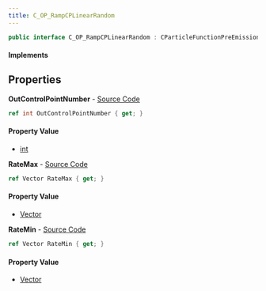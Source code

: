 ```yaml
---
title: C_OP_RampCPLinearRandom
---
```


```csharp
public interface C_OP_RampCPLinearRandom : CParticleFunctionPreEmission, CParticleFunctionOperator, CParticleFunction, ISchemaClass<CParticleFunction>, ISchemaClass<CParticleFunctionOperator>, ISchemaClass<CParticleFunctionPreEmission>, ISchemaClass<C_OP_RampCPLinearRandom>, ISchemaField, ISchemaClass, INativeHandle
```

#### Implements

## Properties

**OutControlPointNumber** - [Source Code](https://github.com/swiftly-solution/swiftlys2/blob/master/managed/src/SwiftlyS2.Generated/Schemas/Interfaces/C_OP_RampCPLinearRandom.cs#L16)

```csharp
ref int OutControlPointNumber { get; }
```

#### Property Value

- [int](https://learn.microsoft.com/dotnet/api/system.int32)

**RateMax** - [Source Code](https://github.com/swiftly-solution/swiftlys2/blob/master/managed/src/SwiftlyS2.Generated/Schemas/Interfaces/C_OP_RampCPLinearRandom.cs#L20)

```csharp
ref Vector RateMax { get; }
```

#### Property Value

- [Vector](/docs/api/shared/natives/vector)

**RateMin** - [Source Code](https://github.com/swiftly-solution/swiftlys2/blob/master/managed/src/SwiftlyS2.Generated/Schemas/Interfaces/C_OP_RampCPLinearRandom.cs#L18)

```csharp
ref Vector RateMin { get; }
```

#### Property Value

- [Vector](/docs/api/shared/natives/vector)

